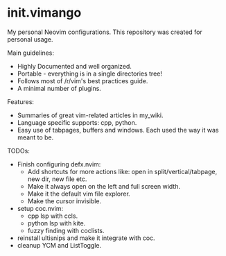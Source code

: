 # init.vimango

My personal Neovim configurations.
This repository was created for personal usage.

Main guidelines:
  - Highly Documented and well organized.
  - Portable - everything is in a single directories tree!
  - Follows most of /r/vim's best practices guide.
  - A minimal number of plugins.

Features:
  - Summaries of great vim-related articles in my_wiki.
  - Language specific supports: cpp, python.
  - Easy use of tabpages, buffers and windows. Each used the way it was meant to be.

TODOs:
  - Finish configuring defx.nvim:
    * Add shortcuts for more actions like: open in split/vertical/tabpage, new dir, new file etc.
    * Make it always open on the left and full screen width.
    * Make it the default vim file explorer.
    * Make the cursor invisible.
  - setup coc.nvim:
    * cpp lsp with ccls.
    * python lsp with kite.
    * fuzzy finding with coclists.
  - reinstall ultisnips and make it integrate with coc.
  - cleanup YCM and ListToggle.

